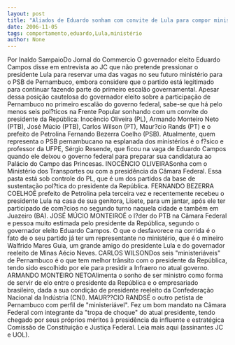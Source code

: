 ```yaml
---
layout: post
title: "Aliados de Eduardo sonham com convite de Lula para compor ministério"
date: 2006-11-05
tags: comportamento,eduardo,Lula,ministério
author: None
---
```

Por Inaldo SampaioDo Jornal do Commercio
O governador eleito Eduardo Campos disse em entrevista ao JC que não pretende pressionar o presidente Lula para reservar uma das vagas no seu futuro ministério para o PSB de Pernambuco, embora considere que o partido está legitimado para continuar fazendo parte do primeiro escalão governamental.
Apesar dessa posição cautelosa do governador eleito sobre a participação de Pernambuco no primeiro escalão do governo federal, sabe-se que há pelo menos seis pol?ticos na Frente Popular sonhando com um convite do presidente da República: Inocêncio Oliveira (PL), Armando Monteiro Neto (PTB), José Múcio (PTB), Carlos Wilson (PT), Maur?cio Rands (PT) e o prefeito de Petrolina Fernando Bezerra Coelho (PSB). 
Atualmente, quem representa o PSB pernambucano na esplanada dos ministérios é o f?sico e professor da UFPE, Sérgio Resende, que ficou na vaga de Eduardo Campos quando ele deixou o governo federal para preparar sua candidatura ao Palácio do Campo das Princesas.
INOCÊNCIO OLIVEIRASonha com o Ministério dos Transportes ou com a presidência da Câmara Federal. Essa pasta está sob controle do PL, que é um dos partidos da base de sustentação pol?tica do presidente da República.
FERNANDO BEZERRA COELHOÉ prefeito de Petrolina pela terceira vez e recentemente recebeu o presidente Lula na casa de sua genitora, Lisete, para um jantar, após ele ter participado de com?cios no segundo turno naquela cidade e também em Juazeiro (BA).
JOSÉ MÚCIO MONTEIROÉ o l?der do PTB na Câmara Federal e pessoa muito estimada pelo presidente da República, segundo o governador eleito Eduardo Campos. O que o desfavorece na corrida é o fato de o seu partido já ter um representante no ministério, que é o mineiro Walfrido Mares Guia, um grande amigo do presidente Lula e do governador reeleito de Minas Aécio Neves.
CARLOS WILSONDos seis \"ministeriáveis\" de Pernambuco é o que tem melhor trânsito com o presidente da República, tendo sido escolhido por ele para presidir a Infraero no atual governo.
ARMANDO MONTEIRO NETOAlimenta o sonho de ser ministro como forma de servir de elo entre o presidente da República e o empresariado brasileiro, dada a sua condição de presidente reeleito da Confederação Nacional da Indústria (CNI).
MAUR??CIO RANDSÉ
 o outro petista de Pernambuco com perfil de \"ministeriável\". Fez um bom mandato na Câmara Federal com integrante da \"tropa de choque\" do atual presidente, tendo chegado por seus próprios méritos à presidência da influente e estratégica Comissão de Constituição e Justiça Federal.
Leia mais aqui (assinantes JC e UOL). 